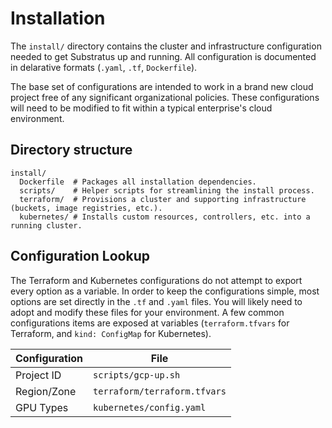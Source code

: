 # Installation

The `install/` directory contains the cluster and infrastructure configuration needed to get Substratus up and running. All configuration is documented in delarative formats (`.yaml`, `.tf`, `Dockerfile`).

The base set of configurations are intended to work in a brand new cloud project free of any significant organizational policies. These configurations will need to be modified to fit within a typical enterprise's cloud environment.

## Directory structure

```
install/
  Dockerfile  # Packages all installation dependencies.
  scripts/    # Helper scripts for streamlining the install process.
  terraform/  # Provisions a cluster and supporting infrastructure (buckets, image registries, etc.).
  kubernetes/ # Installs custom resources, controllers, etc. into a running cluster.
```

## Configuration Lookup

The Terraform and Kubernetes configurations do not attempt to export every option as a variable. In order to keep the configurations simple, most options are set directly in the `.tf` and `.yaml` files. You will likely need to adopt and modify these files for your environment. A few common configurations items are exposed at variables (`terraform.tfvars` for Terraform, and `kind: ConfigMap` for Kubernetes).

| Configuration | File                                     |
| ------------- | ---------------------------------------- |
| Project ID    | `scripts/gcp-up.sh`                      |
| Region/Zone   | `terraform/terraform.tfvars`             |
| GPU Types     | `kubernetes/config.yaml`                 |
